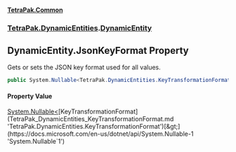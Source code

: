 #### [TetraPak.Common](index.md 'index')
### [TetraPak.DynamicEntities](TetraPak_DynamicEntities.md 'TetraPak.DynamicEntities').[DynamicEntity](TetraPak_DynamicEntities_DynamicEntity.md 'TetraPak.DynamicEntities.DynamicEntity')
## DynamicEntity.JsonKeyFormat Property
Gets or sets the JSON key format used for all values.   
```csharp
public System.Nullable<TetraPak.DynamicEntities.KeyTransformationFormat> JsonKeyFormat { get; set; }
```
#### Property Value
[System.Nullable&lt;](https://docs.microsoft.com/en-us/dotnet/api/System.Nullable-1 'System.Nullable`1')[KeyTransformationFormat](TetraPak_DynamicEntities_KeyTransformationFormat.md 'TetraPak.DynamicEntities.KeyTransformationFormat')[&gt;](https://docs.microsoft.com/en-us/dotnet/api/System.Nullable-1 'System.Nullable`1')
